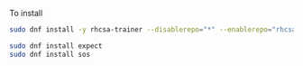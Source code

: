 

To install

```bash
sudo dnf install -y rhcsa-trainer --disablerepo="*" --enablerepo="rhcsa-trainer"

sudo dnf install expect
sudo dnf install sos

```